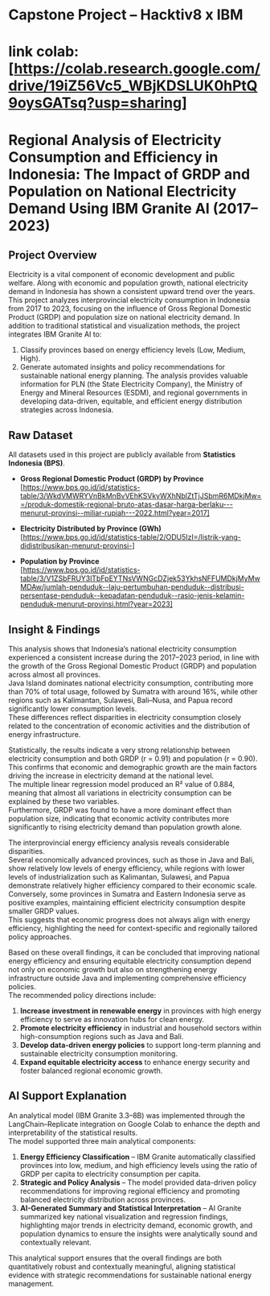 # Capstone Project – Hacktiv8 x IBM
# link colab: [https://colab.research.google.com/drive/19iZ56Vc5_WBjKDSLUK0hPtQ9oysGATsq?usp=sharing]
# Regional Analysis of Electricity Consumption and Efficiency in Indonesia: The Impact of GRDP and Population on National Electricity Demand Using IBM Granite AI (2017–2023)

## Project Overview
Electricity is a vital component of economic development and public welfare. Along with economic and population growth, national electricity demand in Indonesia has shown a consistent upward trend over the years.
This project analyzes interprovincial electricity consumption in Indonesia from 2017 to 2023, focusing on the influence of Gross Regional Domestic Product (GRDP) and population size on national electricity demand.
In addition to traditional statistical and visualization methods, the project integrates IBM Granite AI to:
1. Classify provinces based on energy efficiency levels (Low, Medium, High).
2. Generate automated insights and policy recommendations for sustainable national energy planning.
The analysis provides valuable information for PLN (the State Electricity Company), the Ministry of Energy and Mineral Resources (ESDM), and regional governments in developing data-driven, equitable, and efficient energy distribution strategies across Indonesia.


## Raw Dataset
All datasets used in this project are publicly available from **Statistics Indonesia (BPS)**.

- **Gross Regional Domestic Product (GRDP) by Province**  
  [https://www.bps.go.id/id/statistics-table/3/WkdVMWRYVnBkMnBvVEhKSVkyWXhNblZtTjJSbmR6MDkjMw==/produk-domestik-regional-bruto-atas-dasar-harga-berlaku---menurut-provinsi--miliar-rupiah---2022.html?year=2017]

- **Electricity Distributed by Province (GWh)**    
  [https://www.bps.go.id/id/statistics-table/2/ODU5IzI=/listrik-yang-didistribusikan-menurut-provinsi-]

- **Population by Province**   
  [https://www.bps.go.id/id/statistics-table/3/V1ZSbFRUY3lTbFpEYTNsVWNGcDZjek53YkhsNFFUMDkjMyMwMDAw/jumlah-penduduk--laju-pertumbuhan-penduduk--distribusi-persentase-penduduk--kepadatan-penduduk--rasio-jenis-kelamin-penduduk-menurut-provinsi.html?year=2023]

## Insight & Findings
This analysis shows that Indonesia’s national electricity consumption experienced a consistent increase during the 2017–2023 period, in line with the growth of the Gross Regional Domestic Product (GRDP) and population across almost all provinces.  
Java Island dominates national electricity consumption, contributing more than 70% of total usage, followed by Sumatra with around 16%, while other regions such as Kalimantan, Sulawesi, Bali–Nusa, and Papua record significantly lower consumption levels.  
These differences reflect disparities in electricity consumption closely related to the concentration of economic activities and the distribution of energy infrastructure.

Statistically, the results indicate a very strong relationship between electricity consumption and both GRDP (r = 0.91) and population (r = 0.90).  
This confirms that economic and demographic growth are the main factors driving the increase in electricity demand at the national level.  
The multiple linear regression model produced an R² value of 0.884, meaning that almost all variations in electricity consumption can be explained by these two variables.  
Furthermore, GRDP was found to have a more dominant effect than population size, indicating that economic activity contributes more significantly to rising electricity demand than population growth alone.

The interprovincial energy efficiency analysis reveals considerable disparities.  
Several economically advanced provinces, such as those in Java and Bali, show relatively low levels of energy efficiency, while regions with lower levels of industrialization such as Kalimantan, Sulawesi, and Papua demonstrate relatively higher efficiency compared to their economic scale.  
Conversely, some provinces in Sumatra and Eastern Indonesia serve as positive examples, maintaining efficient electricity consumption despite smaller GRDP values.  
This suggests that economic progress does not always align with energy efficiency, highlighting the need for context-specific and regionally tailored policy approaches.

Based on these overall findings, it can be concluded that improving national energy efficiency and ensuring equitable electricity consumption depend not only on economic growth but also on strengthening energy infrastructure outside Java and implementing comprehensive efficiency policies.  
The recommended policy directions include:

1. **Increase investment in renewable energy** in provinces with high energy efficiency to serve as innovation hubs for clean energy.  
2. **Promote electricity efficiency** in industrial and household sectors within high-consumption regions such as Java and Bali.  
3. **Develop data-driven energy policies** to support long-term planning and sustainable electricity consumption monitoring.  
4. **Expand equitable electricity access** to enhance energy security and foster balanced regional economic growth.

## AI Support Explanation
An analytical model (IBM Granite 3.3–8B) was implemented through the LangChain–Replicate integration on Google Colab to enhance the depth and interpretability of the statistical results.  
The model supported three main analytical components:

1. **Energy Efficiency Classification** – IBM Granite automatically classified provinces into low, medium, and high efficiency levels using the ratio of GRDP per capita to electricity consumption per capita.  
2. **Strategic and Policy Analysis** – The model provided data-driven policy recommendations for improving regional efficiency and promoting balanced electricity distribution across provinces.  
3. **AI-Generated Summary and Statistical Interpretation** – AI Granite summarized key national visualization and regression findings, highlighting major trends in electricity demand, economic growth, and population dynamics to ensure the insights were analytically sound and contextually relevant.

This analytical support ensures that the overall findings are both quantitatively robust and contextually meaningful, aligning statistical evidence with strategic recommendations for sustainable national energy management.
